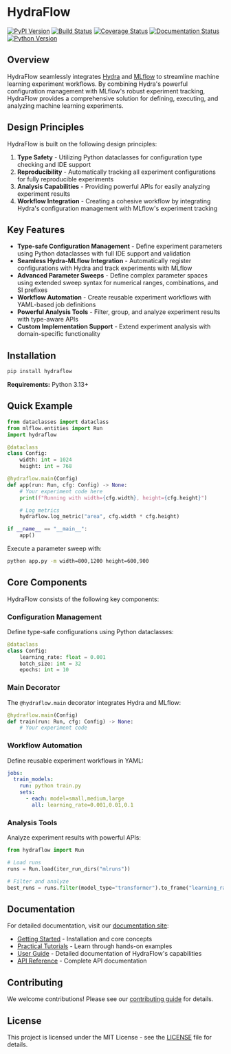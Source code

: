 # HydraFlow

[![PyPI Version][pypi-v-image]][pypi-v-link]
[![Build Status][GHAction-image]][GHAction-link]
[![Coverage Status][codecov-image]][codecov-link]
[![Documentation Status][docs-image]][docs-link]
[![Python Version][python-v-image]][python-v-link]

<!-- Badges -->

[pypi-v-image]: https://img.shields.io/pypi/v/hydraflow.svg
[pypi-v-link]: https://pypi.org/project/hydraflow/
[GHAction-image]: https://github.com/daizutabi/hydraflow/actions/workflows/ci.yaml/badge.svg?branch=main&event=push
[GHAction-link]: https://github.com/daizutabi/hydraflow/actions?query=event%3Apush+branch%3Amain
[codecov-image]: https://codecov.io/github/daizutabi/hydraflow/coverage.svg?branch=main
[codecov-link]: https://codecov.io/github/daizutabi/hydraflow?branch=main
[docs-image]: https://img.shields.io/badge/docs-latest-blue.svg
[docs-link]: https://daizutabi.github.io/hydraflow/
[python-v-image]: https://img.shields.io/pypi/pyversions/hydraflow.svg
[python-v-link]: https://pypi.org/project/hydraflow

## Overview

HydraFlow seamlessly integrates [Hydra](https://hydra.cc/) and [MLflow](https://mlflow.org/) to streamline machine learning experiment workflows. By combining Hydra's powerful configuration management with MLflow's robust experiment tracking, HydraFlow provides a comprehensive solution for defining, executing, and analyzing machine learning experiments.

## Design Principles

HydraFlow is built on the following design principles:

1. **Type Safety** - Utilizing Python dataclasses for configuration type checking and IDE support
2. **Reproducibility** - Automatically tracking all experiment configurations for fully reproducible experiments
3. **Analysis Capabilities** - Providing powerful APIs for easily analyzing experiment results
4. **Workflow Integration** - Creating a cohesive workflow by integrating Hydra's configuration management with MLflow's experiment tracking

## Key Features

- **Type-safe Configuration Management** - Define experiment parameters using Python dataclasses with full IDE support and validation
- **Seamless Hydra-MLflow Integration** - Automatically register configurations with Hydra and track experiments with MLflow
- **Advanced Parameter Sweeps** - Define complex parameter spaces using extended sweep syntax for numerical ranges, combinations, and SI prefixes
- **Workflow Automation** - Create reusable experiment workflows with YAML-based job definitions
- **Powerful Analysis Tools** - Filter, group, and analyze experiment results with type-aware APIs
- **Custom Implementation Support** - Extend experiment analysis with domain-specific functionality

## Installation

```bash
pip install hydraflow
```

**Requirements:** Python 3.13+

## Quick Example

```python
from dataclasses import dataclass
from mlflow.entities import Run
import hydraflow

@dataclass
class Config:
    width: int = 1024
    height: int = 768

@hydraflow.main(Config)
def app(run: Run, cfg: Config) -> None:
    # Your experiment code here
    print(f"Running with width={cfg.width}, height={cfg.height}")

    # Log metrics
    hydraflow.log_metric("area", cfg.width * cfg.height)

if __name__ == "__main__":
    app()
```

Execute a parameter sweep with:

```bash
python app.py -m width=800,1200 height=600,900
```

## Core Components

HydraFlow consists of the following key components:

### Configuration Management

Define type-safe configurations using Python dataclasses:

```python
@dataclass
class Config:
    learning_rate: float = 0.001
    batch_size: int = 32
    epochs: int = 10
```

### Main Decorator

The `@hydraflow.main` decorator integrates Hydra and MLflow:

```python
@hydraflow.main(Config)
def train(run: Run, cfg: Config) -> None:
    # Your experiment code
```

### Workflow Automation

Define reusable experiment workflows in YAML:

```yaml
jobs:
  train_models:
    run: python train.py
    sets:
      - each: model=small,medium,large
        all: learning_rate=0.001,0.01,0.1
```

### Analysis Tools

Analyze experiment results with powerful APIs:

```python
from hydraflow import Run

# Load runs
runs = Run.load(iter_run_dirs("mlruns"))

# Filter and analyze
best_runs = runs.filter(model_type="transformer").to_frame("learning_rate", "accuracy")
```

## Documentation

For detailed documentation, visit our [documentation site](https://daizutabi.github.io/hydraflow/):

- [Getting Started](https://daizutabi.github.io/hydraflow/getting-started/) - Installation and core concepts
- [Practical Tutorials](https://daizutabi.github.io/hydraflow/practical-tutorials/) - Learn through hands-on examples
- [User Guide](https://daizutabi.github.io/hydraflow/part1-applications/) - Detailed documentation of HydraFlow's capabilities
- [API Reference](https://daizutabi.github.io/hydraflow/api/hydraflow/) - Complete API documentation

## Contributing

We welcome contributions! Please see our [contributing guide](CONTRIBUTING.md) for details.

## License

This project is licensed under the MIT License - see the [LICENSE](LICENSE) file for details.
